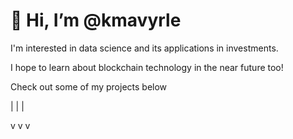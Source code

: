 # 👋 Hi, I’m @kmavyrle

I'm interested in data science and its applications in investments.

I hope to learn about blockchain technology in the near future too! 

Check out some of my projects below

| | |

v v v
